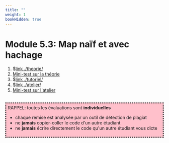 ```yaml
---
title: ""
weight: 1
bookHidden: true
---
```



# Module 5.3: Map naïf et avec hachage

1. $[link ./theorie/](Théorie)
1. <a href="https://cmontmorency.moodle.decclic.qc.ca/mod/quiz/edit.php?cmid=222494" target="_blank">Mini-test sur la théorie</a>
1. $[link ./tutoriel/](Tutoriel)
1. $[link ./atelier/](Atelier)
1. <a href="https://cmontmorency.moodle.decclic.qc.ca/mod/quiz/edit.php?cmid=222496" target="_blank">Mini-test sur l'atelier</a>

<br>
<div style="padding:5px;background:pink;border-style:dotted" >
RAPPEL: toutes les évaluations sont <strong>individuelles</strong> 
<ul>
<li>chaque remise est analysée par un outil de détection de plagiat
<li>ne <strong>jamais</strong> copier-coller le code d'un autre étudiant
<li>ne <strong>jamais</strong> écrire directement le code qu'un autre étudiant vous dicte
</ul> 
</div>
